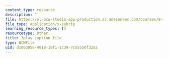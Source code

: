 ```yaml
---
content_type: resource
description: ''
file: https://ol-ocw-studio-app-production.s3.amazonaws.com/courses/8-701-introduction-to-nuclear-and-particle-physics-fall-2020/d1003056481818f11c397c55550f32a2_nXzur-2hbkI.srt
file_type: application/x-subrip
learning_resource_types: []
resourcetype: Other
title: 3play caption file
type: OCWFile
uid: d1003056-4818-18f1-1c39-7c55550f32a2
---
```

